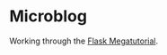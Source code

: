 # Microblog
Working through the [Flask Megatutorial](https://blog.miguelgrinberg.com/post/the-flask-mega-tutorial-part-i-hello-world).
